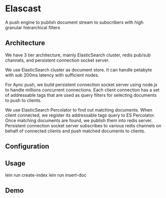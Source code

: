 # Elascast

A push engine to publish document stream to subscribers with high granular hierarchical filters

## Architecture

We have 3 tier architecture, mainly ElasticSearch cluster, redis pub/sub channels, and persistent connection socket server.

We use ElasticSearch cluster as document store. It can handle petabyte with sub 200ms latency with sufficient nodes.

For Aync push, we build persistent connection socket server using node.js to handle millions concurrent connections. Each client connection has a set of addressable tags that are used as query filters for selecting documents to push to clients. 

We use ElasticSearch Percolator to find out matching documents. When client connected, we register its addressable tags query to ES Percolator. Once matching documents are found, we publish them into redis server. Persistent connection socket server subscribes to various redis channels on behalf of connected clients and push matched documents to clients. 


## Configuration


## Usage

  lein run create-index
  lein run insert-doc 

## Demo




